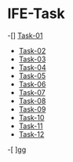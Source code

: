 # IFE-Task


-[] [Task-01](httlp//:)
* [Task-02](httlp//:)
* [Task-03](httlp//:)
* [Task-04](httlp//:)
* [Task-05](httlp//:)
* [Task-06](httlp//:)
* [Task-07](httlp//:)
* [Task-08](httlp//:)
* [Task-09](httlp//:)
* [Task-10](httlp//:)
* [Task-11](httlp//:)
* [Task-12](httlp//:) 

-[ ]gg



